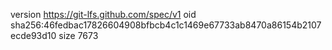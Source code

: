 version https://git-lfs.github.com/spec/v1
oid sha256:46fedbac17826604908bfbcb4c1c1469e67733ab8470a86154b2107ecde93d10
size 7673
